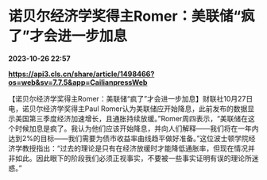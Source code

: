 # 诺贝尔经济学奖得主Romer：美联储“疯了”才会进一步加息

**2023-10-26 22:57**

**https://api3.cls.cn/share/article/1498466?os=web&sv=7.7.5&app=CailianpressWeb**

【诺贝尔经济学奖得主Romer：美联储“疯了”才会进一步加息】财联社10月27日电，诺贝尔经济学奖得主Paul Romer认为美联储应开始降息，此前发布的数据显示美国第三季度经济加速增长，且通胀持续放缓。”Romer周四表示，“美联储在这个时候加息是疯了。我认为他们应该开始降息，并向人们解释——我们将在一年内达到2%的目标——我们需要为债市收益率曲线趋平做好准备。”这位波士顿学院经济学教授指出：“过去的理论是只有在经济放缓时才能降低通胀率，但现在情况并非如此。因此眼下的阶段我们必须正视事实，不要被一些事实证明有误的理论所迷惑。”